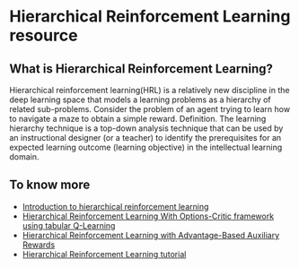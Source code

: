 # Hierarchical Reinforcement Learning resource
## What is Hierarchical Reinforcement Learning?  
Hierarchical reinforcement learning(HRL) is a relatively new discipline in the deep learning space that models a learning problems as a hierarchy of related sub-problems. Consider the problem of an agent trying to learn how to navigate a maze to obtain a simple reward.
Definition. The learning hierarchy technique is a top-down analysis technique that can be used by an instructional designer (or a teacher) to identify the prerequisites for an expected learning outcome (learning objective) in the intellectual learning domain.
## To know more
- [Introduction to hierarchical reinforcement learning](https://www.youtube.com/watch?v=kSFjMely5q8)
- [Hierarchical Reinforcement Learning
With Options-Critic framework using tabular Q-Learning](https://towardsdatascience.com/hierarchical-reinforcement-learning-56add31a21ab)
- [Hierarchical Reinforcement Learning with Advantage-Based Auxiliary Rewards](https://arxiv.org/abs/1910.04450)
- [Hierarchical Reinforcement Learning tutorial](https://www.youtube.com/watch?v=K5MlmO0UJtI)
